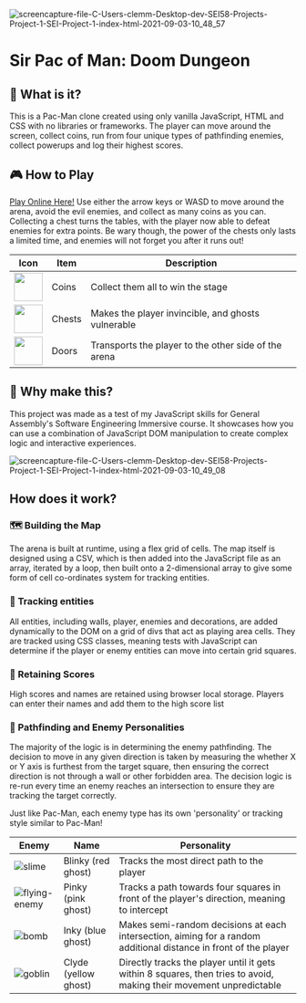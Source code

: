 ![screencapture-file-C-Users-clemm-Desktop-dev-SEI58-Projects-Project-1-SEI-Project-1-index-html-2021-09-03-10_48_57](https://user-images.githubusercontent.com/25615907/131986303-c9f73828-9402-4c74-b89f-b12a018fd1a4.png)

# Sir Pac of Man: Doom Dungeon

## 🤔 What is it?
This is a Pac-Man clone created using only vanilla JavaScript, HTML and CSS with no libraries or frameworks. The player can move around the screen, collect coins, run from four unique types of pathfinding enemies, collect powerups and log their highest scores.

## 🎮 How to Play 
[Play Online Here!](https://clemmurphy.github.io/Doom-Dungeon/)
Use either the arrow keys or WASD to move around the arena, avoid the evil enemies, and collect as many coins as you can. Collecting a chest turns the tables, with the player now able to defeat enemies for extra points. Be wary though, the power of the chests only lasts a limited time, and enemies will not forget you after it runs out!

|Icon| Item | Description |
|--|--|--|
| <img src="https://user-images.githubusercontent.com/25615907/131993277-6dcbceec-ed4b-4c2f-b6cc-2f79529a6236.png" width="50" /> | Coins | Collect them all to win the stage |
| <img src="https://user-images.githubusercontent.com/25615907/131993284-55f141bd-cc1b-43b8-a8ea-07634da51c50.gif" width="50" /> | Chests | Makes the player invincible, and ghosts vulnerable |
| <img src="https://user-images.githubusercontent.com/25615907/131993295-34fb0f1b-6592-4a97-a389-6622edf24884.png" width="50" /> | Doors | Transports the player to the other side of the arena |

## 🤖 Why make this?
This project was made as a test of my JavaScript skills for General Assembly's Software Engineering Immersive course. It showcases how you can use a combination of JavaScript DOM manipulation to create complex logic and interactive experiences.

![screencapture-file-C-Users-clemm-Desktop-dev-SEI58-Projects-Project-1-SEI-Project-1-index-html-2021-09-03-10_49_08](https://user-images.githubusercontent.com/25615907/131986321-f0d0809f-1d58-465d-ba3e-0f9f80ab2ae4.png)

## How does it work?
### 🗺️ Building the Map
The arena is built at runtime, using a flex grid of cells. The map itself is designed using a CSV, which is then added into the JavaScript file as an array, iterated by a loop, then built onto a 2-dimensional array to give some form of cell co-ordinates system for tracking entities.

### 👾 Tracking entities
All entities, including walls, player, enemies and decorations, are added dynamically to the DOM on a grid of divs that act as playing area cells. They are tracked using CSS classes, meaning tests with JavaScript can determine if the player or enemy entities can move into certain grid squares.

### 🧮 Retaining Scores
High scores and names are retained using browser local storage. Players can enter their names and add them to the high score list

### 👹 Pathfinding and Enemy Personalities
The majority of the logic is in determining the enemy pathfinding. The decision to move in any given direction is taken by measuring the whether X or Y axis is furthest from the target square, then ensuring the correct direction is not through a wall or other forbidden area. The decision logic is re-run every time an enemy reaches an intersection to ensure they are tracking the target correctly.

Just like Pac-Man, each enemy type has its own 'personality' or tracking style similar to Pac-Man!

| Enemy | Name | Personality |
|--|--|--|
| ![slime](https://user-images.githubusercontent.com/25615907/131990067-0b76a4e9-5a30-4f2f-8ad7-f1da24fcfcc7.gif) | Blinky (red ghost) | Tracks the most direct path to the player |
| ![flying-enemy](https://user-images.githubusercontent.com/25615907/131990192-5bb4de4c-295c-4c25-99f1-82ca7b75cc3c.gif) | Pinky (pink ghost) | Tracks a path towards four squares in front of the player's direction, meaning to intercept |
| ![bomb](https://user-images.githubusercontent.com/25615907/131990240-6e88cfaf-1194-4e23-8ae6-627d69e60b1d.gif) | Inky (blue ghost) | Makes semi-random decisions at each intersection, aiming for a random additional distance in front of the player |
| ![goblin](https://user-images.githubusercontent.com/25615907/131990117-ecbd6490-5bae-4364-af2e-21114490aa03.gif) | Clyde (yellow ghost) | Directly tracks the player until it gets within 8 squares, then tries to avoid, making their movement unpredictable |
